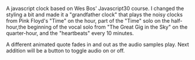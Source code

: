 A javascript clock based on Wes Bos' Javascript30 course. I changed the styling a bit and made it a "grandfather clock" that plays the noisy clocks from Pink Floyd's "Time" on the hour, part of the "Time" solo on the half-hour,the beginning of the vocal solo from "The Great Gig in the Sky" on the quarter-hour, and the "heartbeats" every 10 minutes. 

A different animated quote fades in and out as the audio samples play. Next addition will be a button to toggle audio on or off. 

